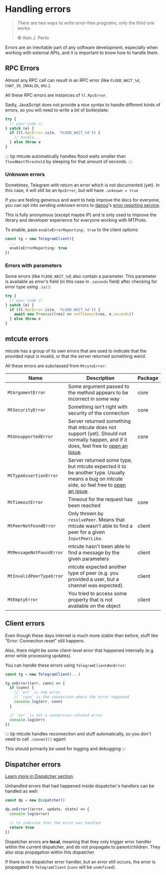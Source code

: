 # Handling errors

> There are two ways to write error-free programs; only the third one works
>
> &copy; Alan J. Perlis

Errors are an inevitable part of any software development, especially
when working with external APIs, and it is important to know how to handle them.

## RPC Errors

Almost any RPC call can result in an RPC error
(like `FLOOD_WAIT_%d`, `CHAT_ID_INVALID`, etc.).

All these RPC errors are instances of `tl.RpcError`.

Sadly, JavaScript does not provide a nice syntax to handle different kinds
of errors, so you will need to write a bit of boilerplate:

```ts
try {
  // your code //
} catch (e) {
  if (tl.RpcError.is(e, 'FLOOD_WAIT_%d')) {
    // handle...
  } else throw e
}
```

::: tip
mtcute automatically handles flood waits smaller than `floodWaitThreshold`
by sleeping for that amount of seconds.
:::

### Unknown errors

Sometimes, Telegram with return an error which is not documented (yet).
In this case, it will still be an `RpcError`, but will have `.unknown = true`

If you are feeling generous and want to help improve the docs for everyone,
you can opt into sending unknown errors to [danog](https://github.com/danog)'s
[error reporting service](https://rpc.pwrtelegram.xyz/).

This is fully anonymous (except maybe IP) and is only used to improve the library
and developer experience for everyone working with MTProto.

To enable, pass `enableErrorReporting: true` to the client options:

```ts
const tg = new TelegramClient({
  ...
  enableErrorReporting: true
})
```

### Errors with parameters

Some errors (like `FLOOD_WAIT_%d`) also contain a parameter.
This parameter is available as error's field (in this case in `.seconds` field) 
after checking for error type using `.is()`:

```ts
try {
  // your code //
} catch (e) {
  if (tl.RpcError.is(e, 'FLOOD_WAIT_%d')) {
    await new Promise((res) => setTimeout(res, e.seconds))
  } else throw e
}
```


## mtcute errors

mtcute has a group of its own errors that are used to indicate
that the provided input is invalid, or that the server
returned something weird.

All these errors are subclassed from `MtcuteError`:

| Name | Description | Package |
|---|---|---|
| `MtArgumentError` | Some argument passed to the method appears to be incorrect in some way | core 
| `MtSecurityError` | Something isn't right with security of the connection | core 
| `MtUnsupportedError` | Server returned something that mtcute does not support (yet). Should not normally happen, and if it does, feel free to [open an issue](https://github.com/mtcute/mtcute/issues/new). | core
| `MtTypeAssertionError`| Server returned some type, but mtcute expected it to be another type. Usually means a bug on mtcute side, so feel free to [open an issue](https://github.com/mtcute/mtcute/issues/new).
| `MtTimeoutError` | Timeout for the request has been reached | core
| `MtPeerNotFoundError` | Only thrown by `resolvePeer`. Means that mtcute wasn't able to find a peer for a given `InputPeerLike`. | client
| `MtMessageNotFoundError` | mtcute hasn't been able to find a message by the given parameters | client
| `MtInvalidPeerTypeError` | mtcute expected another type of peer (e.g. you provided a user, but a channel was expected). | client
| `MtEmptyError` | You tried to access some property that is not available on the object | client

## Client errors

Even though these days internet is much more stable than before,
stuff like "Error: Connection reset" still happens.

Also, there might be some client-level error that happened internally
(e.g. error while processing updates).

You can handle these errors using `TelegramClient#onError`:

```ts
const tg = new TelegramClient(...)

tg.onError((err, conn) => {
  if (conn) {
    // `err` is the error
    // `conn` is the connection where the error happened
    console.log(err, conn)
  }

  // `err` is not a connection-related error
  console.log(err)
})
```

::: tip
mtcute handles reconnection and stuff automatically, so you don't need to
call `.connect()` again!

This should primarily be used for logging and debugging
:::

## Dispatcher errors

[Learn more in Dispatcher section](../dispatcher/errors.html).

Unhandled errors that had happened inside dispatcher's handlers
can be handled as well:

```ts
const dp = new Dispatcher()

dp.onError((error, update, state) => {
  console.log(error)

  // to indicate that the error was handled
  return true
})
```

Dispatcher errors are **local**, meaning that they only trigger
error handler within the current dispatcher, and do not propagate
to parent/children. They also stop propagation within this dispatcher.

If there is no dispatcher error handler, but an error still occurs,
the error is propagated to `TelegramClient` (`conn` will be `undefined`).

